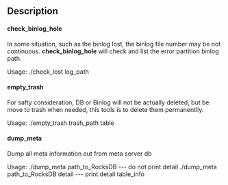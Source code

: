 ## Description

#### check_binlog_hole
In some situation, such as the binlog lost, the binlog file number may be not continuous.
**check_binlog_hole** will check and list the error partition binlog path.

Usage:
./check_lost log_path


#### empty_trash
For safty consideration, DB or Binlog will not be actually deleted, but be move to trash when needed, this tools is to delete them permanentlly.

Usage:
./empty_trash trash_path table


#### dump_meta
Dump all meta information out from meta server db

Usage:
./dump_meta path_to_RocksDB        --- do not print detail
./dump_meta path_to_RocksDB detail --- print detail table_info

